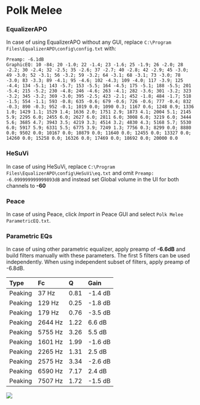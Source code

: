 # Polk Melee

### EqualizerAPO
In case of using EqualizerAPO without any GUI, replace `C:\Program Files\EqualizerAPO\config\config.txt`
with:
```
Preamp: -6.1dB
GraphicEQ: 10 -84; 20 -1.0; 22 -1.4; 23 -1.6; 25 -1.9; 26 -2.0; 28 -2.2; 30 -2.4; 32 -2.5; 35 -2.6; 37 -2.7; 40 -2.8; 42 -2.9; 45 -3.0; 49 -3.0; 52 -3.1; 56 -3.2; 59 -3.2; 64 -3.1; 68 -3.1; 73 -3.0; 78 -3.0; 83 -3.3; 89 -4.1; 95 -4.6; 102 -4.3; 109 -4.0; 117 -3.9; 125 -4.4; 134 -5.1; 143 -5.7; 153 -5.5; 164 -4.5; 175 -5.1; 188 -5.5; 201 -5.4; 215 -5.2; 230 -4.8; 246 -4.6; 263 -4.1; 282 -3.6; 301 -3.2; 323 -3.2; 345 -3.2; 369 -3.0; 395 -2.5; 423 -2.1; 452 -1.8; 484 -1.7; 518 -1.5; 554 -1.1; 593 -0.8; 635 -0.6; 679 -0.6; 726 -0.6; 777 -0.4; 832 -0.3; 890 -0.3; 952 -0.1; 1019 0.0; 1090 0.3; 1167 0.6; 1248 0.9; 1336 1.0; 1429 1.1; 1529 1.4; 1636 2.0; 1751 2.9; 1873 4.1; 2004 5.1; 2145 5.9; 2295 6.0; 2455 6.0; 2627 6.0; 2811 6.0; 3008 6.0; 3219 6.0; 3444 5.6; 3685 4.7; 3943 3.5; 4219 3.3; 4514 3.2; 4830 4.3; 5168 5.7; 5530 6.0; 5917 5.9; 6331 5.5; 6775 3.9; 7249 1.3; 7756 0.3; 8299 0.0; 8880 0.0; 9502 0.0; 10167 0.0; 10879 0.0; 11640 0.0; 12455 0.0; 13327 0.0; 14260 0.0; 15258 0.0; 16326 0.0; 17469 0.0; 18692 0.0; 20000 0.0
```

### HeSuVi
In case of using HeSuVi, replace `C:\Program Files\EqualizerAPO\config\HeSuVi\eq.txt` and omit `Preamp:
-6.099999999999893dB` and instead set Global volume in the UI for both channels to **-60**

### Peace
In case of using Peace, click *Import* in Peace GUI and select `Polk Melee ParametricEQ.txt`.

### Parametric EQs
In case of using other parametric equalizer, apply preamp of **-6.6dB** and build filters manually
with these parameters. The first 5 filters can be used independently.
When using independent subset of filters, apply preamp of -6.8dB.

| Type    | Fc      |    Q | Gain    |
|:--------|:--------|:-----|:--------|
| Peaking | 37 Hz   | 0.81 | -1.4 dB |
| Peaking | 129 Hz  | 0.25 | -1.8 dB |
| Peaking | 179 Hz  | 0.76 | -3.5 dB |
| Peaking | 2644 Hz | 1.22 | 6.6 dB  |
| Peaking | 5755 Hz | 3.26 | 5.5 dB  |
| Peaking | 1601 Hz | 1.99 | -1.6 dB |
| Peaking | 2265 Hz | 1.31 | 2.5 dB  |
| Peaking | 2575 Hz | 3.34 | -2.6 dB |
| Peaking | 6590 Hz | 7.17 | 2.4 dB  |
| Peaking | 7507 Hz | 1.72 | -1.5 dB |

![](https://raw.githubusercontent.com/jaakkopasanen/AutoEq/master/results/innerfidelity/sbaf-serious/Polk%20Melee/Polk%20Melee.png)